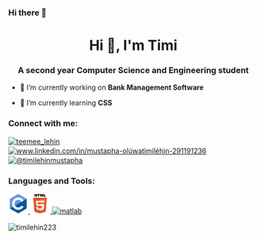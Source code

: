 ### Hi there 👋
<h1 align="center">Hi 👋, I'm Timi</h1>
<h3 align="center">A second year Computer Science and Engineering student</h3>

- 🔭 I’m currently working on **Bank Management Software**

- 🌱 I’m currently learning **CSS**

<h3 align="left">Connect with me:</h3>
<p align="left">
<a href="https://twitter.com/teemee_lehin" target="blank"><img align="center" src="https://raw.githubusercontent.com/rahuldkjain/github-profile-readme-generator/master/src/images/icons/Social/twitter.svg" alt="teemee_lehin" height="30" width="40" /></a>
<a href="https://linkedin.com/in/www.linkedin.com/in/mustapha-olúwatìmíléhìn-291191236" target="blank"><img align="center" src="https://raw.githubusercontent.com/rahuldkjain/github-profile-readme-generator/master/src/images/icons/Social/linked-in-alt.svg" alt="www.linkedin.com/in/mustapha-olúwatìmíléhìn-291191236" height="30" width="40" /></a>
<a href="https://medium.com/@timilehinmustapha" target="blank"><img align="center" src="https://raw.githubusercontent.com/rahuldkjain/github-profile-readme-generator/master/src/images/icons/Social/medium.svg" alt="@timilehinmustapha" height="30" width="40" /></a>
</p>

<h3 align="left">Languages and Tools:</h3>
<p align="left"> <a href="https://www.cprogramming.com/" target="_blank" rel="noreferrer"> <img src="https://raw.githubusercontent.com/devicons/devicon/master/icons/c/c-original.svg" alt="c" width="40" height="40"/> </a> <a href="https://www.w3.org/html/" target="_blank" rel="noreferrer"> <img src="https://raw.githubusercontent.com/devicons/devicon/master/icons/html5/html5-original-wordmark.svg" alt="html5" width="40" height="40"/> </a> <a href="https://www.mathworks.com/" target="_blank" rel="noreferrer"> <img src="https://upload.wikimedia.org/wikipedia/commons/2/21/Matlab_Logo.png" alt="matlab" width="40" height="40"/> </a> </p>

<p><img align="center" src="https://github-readme-stats.vercel.app/api/top-langs?username=timilehin223&show_icons=true&locale=en&layout=compact" alt="timilehin223" /></p>


<!--
**timilehin223/timilehin223** is a ✨ _special_ ✨ repository because its `README.md` (this file) appears on your GitHub profile.

Here are some ideas to get you started:

- 🔭 I’m currently working on ...
- 🌱 I’m currently learning ...
- 👯 I’m looking to collaborate on ...
- 🤔 I’m looking for help with ...
- 💬 Ask me about ...
- 📫 How to reach me: ...
- 😄 Pronouns: ...
- ⚡ Fun fact: ...
-->
